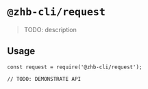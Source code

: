# `@zhb-cli/request`

> TODO: description

## Usage

```
const request = require('@zhb-cli/request');

// TODO: DEMONSTRATE API
```
